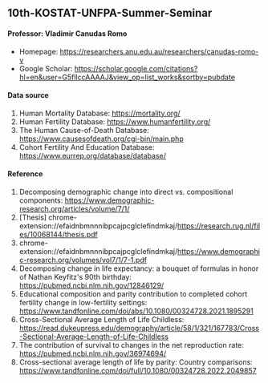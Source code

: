 ## 10th-KOSTAT-UNFPA-Summer-Seminar

#### Professor: Vladimir Canudas Romo
- Homepage: https://researchers.anu.edu.au/researchers/canudas-romo-v
- Google Scholar: https://scholar.google.com/citations?hl=en&user=G5fllccAAAAJ&view_op=list_works&sortby=pubdate

#### Data source
1. Human Mortality Database: https://mortality.org/
2. Human Fertility Database: https://www.humanfertility.org/
3. The Human Cause-of-Death Database: https://www.causesofdeath.org/cgi-bin/main.php
4. Cohort Fertility And Education Database: https://www.eurrep.org/database/database/

#### Reference
1. Decomposing demographic change into direct vs. compositional components: https://www.demographic-research.org/articles/volume/7/1/
2. [Thesis] chrome-extension://efaidnbmnnnibpcajpcglclefindmkaj/https://research.rug.nl/files/10068144/thesis.pdf
3. chrome-extension://efaidnbmnnnibpcajpcglclefindmkaj/https://www.demographic-research.org/volumes/vol7/1/7-1.pdf
4. Decomposing change in life expectancy: a bouquet of formulas in honor of Nathan Keyfitz's 90th birthday: https://pubmed.ncbi.nlm.nih.gov/12846129/
5. Educational composition and parity contribution to completed cohort fertility change in low-fertility settings: https://www.tandfonline.com/doi/abs/10.1080/00324728.2021.1895291
6. Cross-Sectional Average Length of Life Childless: https://read.dukeupress.edu/demography/article/58/1/321/167783/Cross-Sectional-Average-Length-of-Life-Childless
7. The contribution of survival to changes in the net reproduction rate: https://pubmed.ncbi.nlm.nih.gov/36974694/
8. Cross-sectional average length of life by parity: Country comparisons: https://www.tandfonline.com/doi/full/10.1080/00324728.2022.2049857
